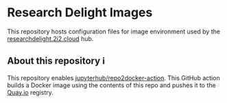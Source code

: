 # Research Delight Images

This repository hosts configuration files for image environment used by the [researchdelight.2i2.cloud](researchdelight.2i2c.cloud) hub.

## About this repository :information_source:

This repository enables [jupyterhub/repo2docker-action](https://github.com/jupyterhub/repo2docker-action).
This GitHub action builds a Docker image using the contents of this repo and pushes it to the [Quay.io](https://quay.io/) registry.
